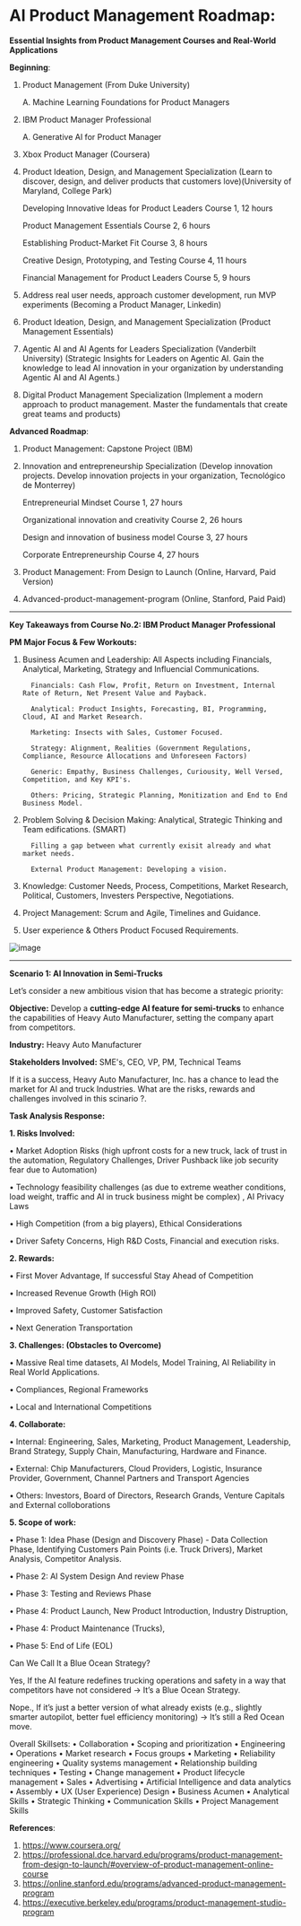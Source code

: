 # AI Product Management Roadmap:

**Essential Insights from Product Management Courses and Real-World Applications**

**Beginning**:
1. Product Management (From Duke University)

      A. Machine Learning Foundations for Product Managers

2. IBM Product Manager Professional

      A. Generative AI for Product Manager
   
3. Xbox Product Manager (Coursera)

4. Product Ideation, Design, and Management Specialization (Learn to discover, design, and deliver products that customers love)(University of Maryland, College Park)
   
      Developing Innovative Ideas for Product Leaders
      Course 1, 12 hours
      
      Product Management Essentials
      Course 2, 6 hours
      
      Establishing Product-Market Fit
      Course 3, 8 hours
      
      Creative Design, Prototyping, and Testing
      Course 4, 11 hours
      
      Financial Management for Product Leaders
      Course 5, 9 hours

6. Address real user needs, approach customer development, run MVP experiments (Becoming a Product Manager, Linkedin)

7. Product Ideation, Design, and Management Specialization (Product Management Essentials)

8. Agentic AI and AI Agents for Leaders Specialization (Vanderbilt University) (Strategic Insights for Leaders on Agentic AI. Gain the knowledge to lead AI innovation in your organization by understanding Agentic AI and AI Agents.)

9. Digital Product Management Specialization (Implement a modern approach to product management. Master the fundamentals that create great teams and products)


**Advanced Roadmap**:
1. Product Management: Capstone Project (IBM)

2. Innovation and entrepreneurship Specialization (Develop innovation projects. Develop innovation projects in your organization, Tecnológico de Monterrey)

      Entrepreneurial Mindset
      Course 1, 27 hours
      
      Organizational innovation and creativity
      Course 2, 26 hours
      
      Design and innovation of business model
      Course 3, 27 hours
      
      Corporate Entrepreneurship
      Course 4, 27 hours

3. Product Management: From Design to Launch (Online, Harvard, Paid Version)
   
4. Advanced-product-management-program (Online, Stanford, Paid Paid)
   
-----------------------------------------

**Key Takeaways from Course No.2: IBM Product Manager Professional**

**PM Major Focus & Few Workouts:**

1.  Business Acumen and Leadership: All Aspects including Financials, Analytical, Marketing, Strategy and Influencial Communications.
   
          Financials: Cash Flow, Profit, Return on Investment, Internal Rate of Return, Net Present Value and Payback.
    
          Analytical: Product Insights, Forecasting, BI, Programming, Cloud, AI and Market Research.
    
          Marketing: Insects with Sales, Customer Focused.
    
          Strategy: Alignment, Realities (Government Regulations, Compliance, Resource Allocations and Unforeseen Factors)
    
          Generic: Empathy, Business Challenges, Curiousity, Well Versed, Competition, and Key KPI's.
    
          Others: Pricing, Strategic Planning, Monitization and End to End Business Model. 

3.  Problem Solving & Decision Making: Analytical, Strategic Thinking and Team edifications. (SMART)

          Filling a gap between what currently exisit already and what market needs.
      
          External Product Management: Developing a vision.

3.  Knowledge: Customer Needs, Process, Competitions, Market Research, Political, Customers, Investers Perspective, Negotiations.

4. Project Management: Scrum and Agile, Timelines and Guidance. 

5. User experience & Others Product Focused Requirements. 


![image](https://github.com/user-attachments/assets/8be5d22c-9aaa-4fea-bc73-d9febafddd7a)

----------------------------------------------------

**Scenario 1: AI Innovation in Semi-Trucks**

Let’s consider a new ambitious vision that has become a strategic priority:

**Objective:** Develop a **cutting-edge AI feature for semi-trucks** to enhance the capabilities of Heavy Auto Manufacturer, setting the company apart from competitors.

**Industry:** Heavy Auto Manufacturer

**Stakeholders Involved:** SME's, CEO, VP, PM, Technical Teams

If it is a success, Heavy Auto Manufacturer, Inc. has a chance to lead the market for AI and truck Industries. What are the risks, rewards and challenges involved in this scinario ?. 


**Task Analysis Response:**

**1. Risks Involved:**

•	Market Adoption Risks (high upfront costs for a new truck, lack of trust in the automation, Regulatory Challenges, Driver Pushback like job security fear due to Automation)

•	Technology feasibility challenges (as due to extreme weather conditions, load weight, traffic and AI in truck business might be complex) , AI Privacy Laws

•	High Competition (from a big players), Ethical Considerations

•	Driver Safety Concerns, High R&D Costs, Financial and execution risks. 



**2. Rewards:**

•	First Mover Advantage, If successful Stay Ahead of Competition

•	Increased Revenue Growth (High ROI)

•	Improved Safety, Customer Satisfaction

•	Next Generation Transportation



**3. Challenges: (Obstacles to Overcome)**

•	Massive Real time datasets, AI Models, Model Training, AI Reliability in Real World Applications. 

•	Compliances, Regional Frameworks

•	Local and International Competitions



**4. Collaborate:**

•	Internal: Engineering, Sales, Marketing, Product Management, Leadership, Brand Strategy, Supply Chain, Manufacturing, Hardware and Finance.

•	External: Chip Manufacturers, Cloud Providers, Logistic, Insurance Provider, Government, Channel Partners and Transport Agencies

•	Others: Investors, Board of Directors, Research Grands, Venture Capitals and External colloborations



**5. Scope of work:**

•	Phase 1: Idea Phase (Design and Discovery Phase) - Data Collection Phase, Identifying Customers Pain Points (i.e. Truck Drivers), Market Analysis, Competitor Analysis.

•	Phase 2: AI System Design And review Phase 

•	Phase 3: Testing and Reviews Phase

•	Phase 4: Product Launch, New Product Introduction, Industry Distruption, 

•	Phase 4: Product Maintenance (Trucks), 

•	Phase 5: End of Life (EOL)


Can We Call It a Blue Ocean Strategy?

Yes, If the AI feature redefines trucking operations and safety in a way that competitors have not considered → It’s a Blue Ocean Strategy.

Nope., If it’s just a better version of what already exists (e.g., slightly smarter autopilot, better fuel efficiency monitoring) → It’s still a Red Ocean move.


Overall Skillsets:
•	Collaboration
•	Scoping and prioritization
•	Engineering
•	Operations
•	Market research
•	Focus groups
•	Marketing
•	Reliability engineering
•	Quality systems management
•	Relationship building techniques
•	Testing
•	Change management
•	Product lifecycle management
•	Sales
•	Advertising
•	Artificial Intelligence and data analytics
•	Assembly
•	UX (User Experience) Design
•	Business Acumen
•	Analytical Skills
•	Strategic Thinking
•	Communication Skills
•	Project Management Skills


**References**: 
1. https://www.coursera.org/
2. https://professional.dce.harvard.edu/programs/product-management-from-design-to-launch/#overview-of-product-management-online-course
3. https://online.stanford.edu/programs/advanced-product-management-program
4. https://executive.berkeley.edu/programs/product-management-studio-program
